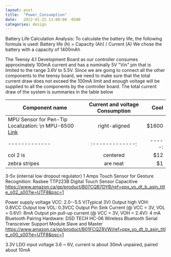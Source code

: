 ```yaml
---
layout: post
title:  "Power_Consumption"
date:   2022-01-25 13:00:00 -0500
categories: design
---
```


Battery Life Calculation Analysis:
To calculate the battery life, the following formula is used:
Battery life (h) = Capacity (Ah) / Current (A)
We chose the battery with a capacity of 1400mAh

The Teensy 4.1 Development Board as our controller consumes approximately 100mA current and has a nominally 5V "Vin" pin that is limited to the range 3.6V to 5.5V. 
Since we are going to connect all the other components to the teensy board, we need to make sure that the total current draw does not exceed the 100mA limit and enough voltage will be supplied to all the components by the controller board. The total current draw of the system is summaries in the table below

| Component name                           | Current and voltage Consumption| Cool  |
| -------------                            |:-------------:| -----:|
| MPU Sensor for Pen-Tip Localization: \n MPU-6500 [Link](https://www.amazon.ca/gp/product/B07P5YZ7ZD/ref=ppx_yo_dt_b_asin_title_o05_s00?ie=UTF8&psc=1)| right-aligned | $1600 |
| -------------                            |:-------------:| -----:|
| col 2 is                                 | centered      |   $12 |
| zebra stripes                            | are neat      |    $1 |






3-5v (internal low dropout regulator)
1 Amps
Touch Sensor for Gesture Recognition:
Rasbee TTP223B Digital Touch Sensor Capacitive
https://www.amazon.ca/gp/product/B07CQB7DYB/ref=ppx_yo_dt_b_asin_title_o02_s00?ie=UTF8&psc=1


Power supply voltage VCC: 2.0--5.5 V(Typical 3V)
Output high VOH: 0.8VCC
Output low VOL: 0.3VCC
Output Pin Sink Current (@ VCC = 3V, VOL = 0.6V): 8mA
Output pin pull-up current (@ VCC = 3V, VOH = 2.4V): 4 mA
Bluetooth Pairing Hardware:
DSD TECH HC-06 Wireless Bluetooth Serial Transceiver Support Module Slave and Master
https://www.amazon.ca/gp/product/B01FCQZ8VW/ref=ppx_yo_dt_b_asin_title_o00_s00?ie=UTF8&psc=1


3.3V LDO input voltage 3.6 ~ 6V, current is about 30mA unpaired, paired about 10mA


